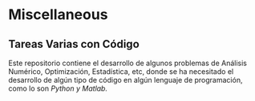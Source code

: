 # Miscellaneous

## Tareas Varias con Código

Este repositorio contiene el desarrollo de algunos problemas de Análisis Numérico, Optimización, Estadística, etc, donde se ha necesitado el desarrollo de algún tipo de código en algún lenguaje de programación, como lo son <i>Python<i> y <i>Matlab<i>.
